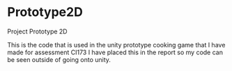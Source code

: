 # Prototype2D
Project Prototype 2D

This is the code that is used in the unity prototype cooking game that I have made for assessment CI173
I have placed this in the report so my code can be seen outside of going onto unity.
